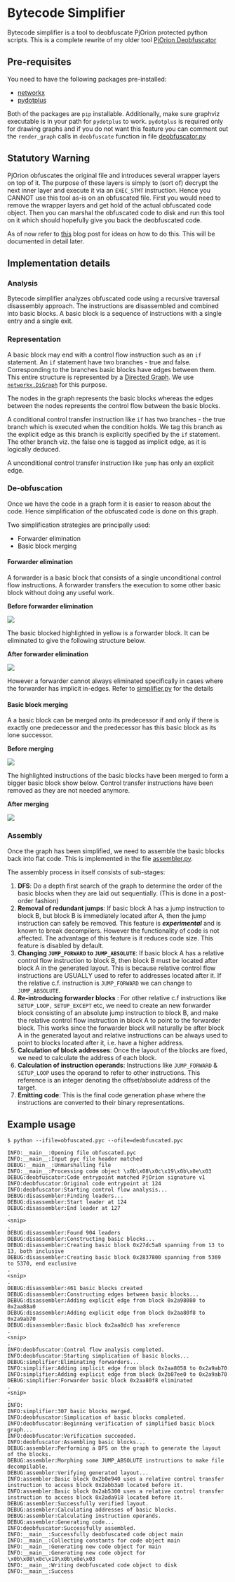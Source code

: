 # Bytecode Simplifier

Bytecode simplifier is a tool to deobfuscate PjOrion protected python scripts. 
This is a complete rewrite of my older tool [PjOrion Deobfuscator](https://github.com/extremecoders-re/PjOrion-Deobfuscator)

## Pre-requisites

You need to have the following packages pre-installed:
- [networkx](http://networkx.github.io/)
- [pydotplus](http://pydotplus.readthedocs.io/)

Both of the packages are `pip` installable. Additionally, make sure graphviz executable is in your path for `pydotplus` to work.
`pydotplus` is required only for drawing graphs and if you do not want this feature you can comment out the `render_graph` calls in `deobfuscate` function in file [deobfuscator.py](deobfuscator.py)

## Statutory Warning 

PjOrion obfuscates the original file and introduces several wrapper layers on top of it. The purpose of these layers is simply to (sort of) decrypt the next inner layer and execute it via an `EXEC_STMT` instruction. Hence you CANNOT use this tool as-is on an obfuscated file. First you would need to remove the wrapper layers and get hold of the actual obfuscated code object. Then you can marshal the obfuscated code to disk and run this tool on it which should hopefully give you back the deobfuscated code.

As of now refer to [this](https://0xec.blogspot.com/2017/03/hacking-cpython-virtual-machine-to.html) blog post for ideas on how to do this. This will be documented in detail later.

## Implementation details

### Analysis

Bytecode simplifier analyzes obfuscated code using a recursive traversal disassembly approach. 
The instructions are disassembled and combined into basic blocks. A basic block is a sequence of instructions with a single entry and a single exit.

### Representation

A basic block may end with a control flow instruction such as an `if` statement. An `if` statement have two branches - true and false. 
Corresponding to the branches basic blocks have edges between them. This entire structure is represented by a [Directed Graph](https://en.wikipedia.org/wiki/Directed_graph).
We use [`networkx.DiGraph`](https://networkx.github.io/documentation/development/reference/classes.digraph.html) for this purpose.

The nodes in the graph represents the basic blocks whereas the edges between the nodes represents the control flow between the basic blocks.

A conditional control transfer instruction like `if` has two branches - the true branch which is executed when the condition holds. We tag this branch as the explicit edge as this branch is explicitly specified by the `if` statement. The other branch viz. the false one is tagged as implicit edge, as it is logically deduced.

A unconditional control transfer instruction like `jump` has only an explicit edge.

### De-obfuscation

Once we have the code in a graph form it is easier to reason about the code. Hence simplification of the obfuscated code is done on this graph.

Two simplification strategies are principally used:
 - Forwarder elimination
 - Basic block merging

#### Forwarder elimination
A forwarder is a basic block that consists of a single unconditional control flow instructions. A forwarder transfers the execution to some other basic block without doing any useful work. 

**Before forwarder elimination**

![](images/before-forwarder.png)

The basic blocked highlighted in yellow is a forwarder block. It can be eliminated to give the following structure below.

**After forwarder elimination**

![](images/after-forwarder.png)

However a forwarder cannot always eliminated specifically in cases where the forwarder has implicit in-edges. Refer to [simplifier.py](simplifier.py) for the details

#### Basic block merging

A a basic block can be merged onto its predecessor if and only if there is exactly one predecessor and the predecessor has this basic block as its lone successor.

**Before merging**

![](images/before-merge.png)

The highlighted instructions of the basic blocks have been merged to form a bigger basic block show below. Control transfer instructions have been removed as they are not needed anymore.

**After merging**

![](images/after-merge.png)


### Assembly 

Once the graph has been simplified, we need to assemble the basic blocks back into flat code. This is implemented in the file [assembler.py](assembler.py). 

The assembly process in itself consists of sub-stages:

1. **DFS**: Do a depth first search of the graph to determine the order of the basic blocks when they are laid out sequentially. (This is done in a post-order fashion)
2. **Removal of redundant jumps**: If basic block A has a jump instruction to block B, but block B is immediately located after A,  then the jump instruction can safely be removed. This feature is ***experimental*** and is known to break decompilers. However the functionality of code is not affected. The advantage of this feature is it reduces code size. This feature is disabled by default.
3. **Changing `JUMP_FORWARD` to `JUMP_ABSOLUTE`**: If basic block A has a relative control flow instruction to block B, then block B must be located after block A in the generated layout. This is because relative control flow instructions are USUALLY used to refer to addresses located after it. If the relative c.f. instruction is `JUMP_FORWARD` we can change to `JUMP_ABSOLUTE`.
4. **Re-introducing forwarder blocks** : For other relative c.f instructions like `SETUP_LOOP,` `SETUP_EXCEPT` etc, we need to create an new forwarder block consisting of an absolute jump instruction to block B, and make the relative control flow instruction in block A to point to the forwarder block. This works since the forwarder block will naturally be after block A in the generated layout and relative instructions can be always used to point to blocks located after it, i.e. have a higher address.
5. **Calculation of block addresses**: Once the layout of the blocks are fixed, we need to calculate the address of each block.
6. **Calculation of instruction operands**: Instructions like `JUMP_FORWARD` & `SETUP_LOOP` uses the operand to refer to other instructions. This reference is an integer denoting the offset/absolute address of the target.
7. **Emitting code**: This is the final code generation phase where the instructions are converted to their binary representations.

## Example usage

```
$ python --ifile=obfuscated.pyc --ofile=deobfuscated.pyc

INFO:__main__:Opening file obfuscated.pyc
INFO:__main__:Input pyc file header matched
DEBUG:__main__:Unmarshalling file
INFO:__main__:Processing code object \x0b\x08\x0c\x19\x0b\x0e\x03
DEBUG:deobfuscator:Code entrypoint matched PjOrion signature v1
INFO:deobfuscator:Original code entrypoint at 124
INFO:deobfuscator:Starting control flow analysis...
DEBUG:disassembler:Finding leaders...
DEBUG:disassembler:Start leader at 124
DEBUG:disassembler:End leader at 127
.
<snip>
.
DEBUG:disassembler:Found 904 leaders
DEBUG:disassembler:Constructing basic blocks...
DEBUG:disassembler:Creating basic block 0x27dc5a8 spanning from 13 to 13, both inclusive
DEBUG:disassembler:Creating basic block 0x2837800 spanning from 5369 to 5370, end exclusive
.
<snip>
.
DEBUG:disassembler:461 basic blocks created
DEBUG:disassembler:Constructing edges between basic blocks...
DEBUG:disassembler:Adding explicit edge from block 0x2a98080 to 0x2aa88a0
DEBUG:disassembler:Adding explicit edge from block 0x2aa80f8 to 0x2a9ab70
DEBUG:disassembler:Basic block 0x2aa8dc8 has xreference
.
<snip>
.
INFO:deobfuscator:Control flow analysis completed.
INFO:deobfuscator:Starting simplication of basic blocks...
DEBUG:simplifier:Eliminating forwarders...
INFO:simplifier:Adding implicit edge from block 0x2aa8058 to 0x2a9ab70
INFO:simplifier:Adding explicit edge from block 0x2b07ee0 to 0x2a9ab70
DEBUG:simplifier:Forwarder basic block 0x2aa80f8 eliminated
.
<snip>
.
INFO:
INFO:simplifier:307 basic blocks merged.
INFO:deobfuscator:Simplication of basic blocks completed.
INFO:deobfuscator:Beginning verification of simplified basic block graph...
INFO:deobfuscator:Verification succeeded.
INFO:deobfuscator:Assembling basic blocks...
DEBUG:assembler:Performing a DFS on the graph to generate the layout of the blocks.
DEBUG:assembler:Morphing some JUMP_ABSOLUTE instructions to make file decompilable.
DEBUG:assembler:Verifying generated layout...
INFO:assembler:Basic block 0x2b0e940 uses a relative control transfer instruction to access block 0x2abb3a0 located before it.
INFO:assembler:Basic block 0x2ab5300 uses a relative control transfer instruction to access block 0x2ada918 located before it.
DEBUG:assembler:Successfully verified layout.
DEBUG:assembler:Calculating addresses of basic blocks.
DEBUG:assembler:Calculating instruction operands.
DEBUG:assembler:Generating code...
INFO:deobfuscator:Successfully assembled. 
INFO:__main__:Successfully deobfuscated code object main
INFO:__main__:Collecting constants for code object main
INFO:__main__:Generating new code object for main
INFO:__main__:Generating new code object for \x0b\x08\x0c\x19\x0b\x0e\x03
INFO:__main__:Writing deobfuscated code object to disk
INFO:__main__:Success
```

